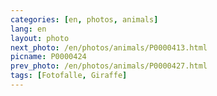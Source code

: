 ```yaml
---
categories: [en, photos, animals]
lang: en
layout: photo
next_photo: /en/photos/animals/P0000413.html
picname: P0000424
prev_photo: /en/photos/animals/P0000427.html
tags: [Fotofalle, Giraffe]
---
```

